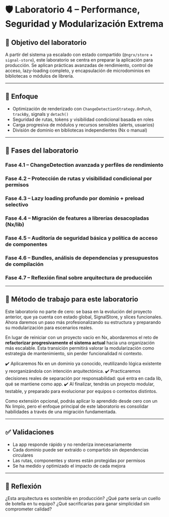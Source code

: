 # 🛡️ Laboratorio 4 – Performance, Seguridad y Modularización Extrema

## 🧭 Objetivo del laboratorio

A partir del sistema ya escalado con estado compartido (`@ngrx/store` + `signal-store`), este laboratorio se centra en preparar la aplicación para producción. Se aplican prácticas avanzadas de rendimiento, control de acceso, lazy-loading completo, y encapsulación de microdominios en bibliotecas o módulos de librería.

---

## 🎯 Enfoque

* Optimización de renderizado con `ChangeDetectionStrategy.OnPush`, `trackBy`, signals y `detach()`
* Seguridad de rutas, tokens y visibilidad condicional basada en roles
* Carga progresiva de módulos y recursos sensibles (alerts, usuarios)
* División de dominio en bibliotecas independientes (Nx o manual)

---

## 📅 Fases del laboratorio

### Fase 4.1 – ChangeDetection avanzada y perfiles de rendimiento

### Fase 4.2 – Protección de rutas y visibilidad condicional por permisos

### Fase 4.3 – Lazy loading profundo por dominio + preload selectivo

### Fase 4.4 – Migración de features a librerías desacopladas (Nx/lib)

### Fase 4.5 – Auditoría de seguridad básica y política de acceso de componentes

### Fase 4.6 – Bundles, análisis de dependencias y presupuestos de compilación

### Fase 4.7 – Reflexión final sobre arquitectura de producción

---

## 🧭 Método de trabajo para este laboratorio

Este laboratorio no parte de cero: se basa en la evolución del proyecto anterior, que ya cuenta con estado global, SignalStore, y slices funcionales. Ahora daremos un paso más profesionalizando su estructura y preparando su modularización para escenarios reales.

En lugar de reiniciar con un proyecto vacío en Nx, abordaremos el reto de **refactorizar progresivamente el sistema actual** hacia una organización más escalable. Esta transición permitirá valorar la modularización como estrategia de mantenimiento, sin perder funcionalidad ni contexto.

✔️ Aplicaremos Nx en un dominio ya conocido, reutilizando lógica existente y reorganizándola con intención arquitectónica.
✔️ Practicaremos decisiones reales de separación por responsabilidad: qué entra en cada lib, qué se mantiene como app.
✔️ Al finalizar, tendrás un proyecto modular, testable, y preparado para evolucionar por equipos o contextos distintos.

Como extensión opcional, podrás aplicar lo aprendido desde cero con un Nx limpio, pero el enfoque principal de este laboratorio es consolidar habilidades a través de una migración fundamentada.

---

## ✅ Validaciones

* La app responde rápido y no renderiza innecesariamente
* Cada dominio puede ser extraído o compartido sin dependencias circulares
* Las rutas, componentes y stores están protegidas por permisos
* Se ha medido y optimizado el impacto de cada mejora

---

## 💬 Reflexión

¿Esta arquitectura es sostenible en producción? ¿Qué parte sería un cuello de botella en tu equipo? ¿Qué sacrificarías para ganar simplicidad sin comprometer calidad?
